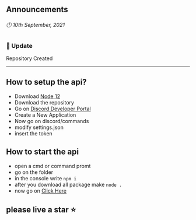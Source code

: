 ## Announcements
###### 🕛 10th September, 2021
### 📢 Update
Repository Created

---

## How to setup the api?
- Download [Node 12](https://nodejs.org) 
- Download the repository
- Go on [Discord Developer Portal](https://discord.com/developers/applications)
- Create a New Application
- Now go on discord/commands
- modify settings.json
- insert the token 

## How to start the api
- open a cmd or command promt
- go on the folder
- in the console write `npm i`
- after you download all package make `node .`
- now go on [Click Here](https://localhost:5000/)

## please live a star ⭐
